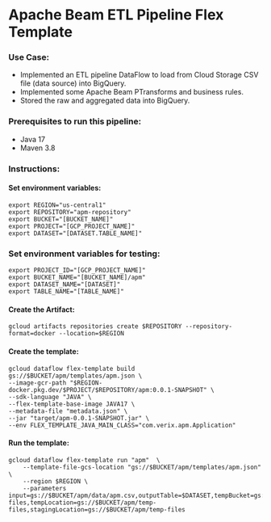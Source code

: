 # Apache Beam ETL Pipeline Flex Template

### Use Case:

* Implemented an ETL pipeline DataFlow to load from Cloud Storage CSV file (data source) into BigQuery.
* Implemented some Apache Beam PTransforms and business rules.
* Stored the raw and aggregated data into BigQuery.


### Prerequisites to run this pipeline:

* Java 17
* Maven 3.8

### Instructions:

#### Set environment variables:
```shell
export REGION="us-central1"
export REPOSITORY="apm-repository"
export BUCKET="[BUCKET_NAME]"
export PROJECT="[GCP_PROJECT_NAME]"
export DATASET="[DATASET.TABLE_NAME]"
```


### Set environment variables for testing:
```shell
export PROJECT_ID="[GCP_PROJECT_NAME]"
export BUCKET_NAME="[BUCKET_NAME]/apm"
export DATASET_NAME="[DATASET]"
export TABLE_NAME="[TABLE_NAME]"
```



#### Create the Artifact:
```shell
gcloud artifacts repositories create $REPOSITORY --repository-format=docker --location=$REGION
```



#### Create the template:
```shell
gcloud dataflow flex-template build gs://$BUCKET/apm/templates/apm.json \
--image-gcr-path "$REGION-docker.pkg.dev/$PROJECT/$REPOSITORY/apm:0.0.1-SNAPSHOT" \
--sdk-language "JAVA" \
--flex-template-base-image JAVA17 \
--metadata-file "metadata.json" \
--jar "target/apm-0.0.1-SNAPSHOT.jar" \
--env FLEX_TEMPLATE_JAVA_MAIN_CLASS="com.verix.apm.Application"
```


#### Run the template:
```shell
gcloud dataflow flex-template run "apm"  \
    --template-file-gcs-location "gs://$BUCKET/apm/templates/apm.json" \
    --region $REGION \
    --parameters input=gs://$BUCKET/apm/data/apm.csv,outputTable=$DATASET,tempBucket=gs://$BUCKET/apm/data/temp-files,tempLocation=gs://$BUCKET/apm/temp-files,stagingLocation=gs://$BUCKET/apm/temp-files
```

